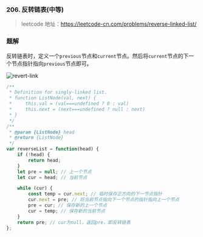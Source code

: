 ### 206. 反转链表(中等)
>leetcode 地址：https://leetcode-cn.com/problems/reverse-linked-list/

### 题解
反转链表时，定义一个`previous`节点和`current`节点。然后将`current`节点的下一个节点指针指向`previous`节点即可。

![revert-link](https://raw.githubusercontent.com/kerwin-ly/Blog/master/assets/imgs/algorithm/revert-link.gif)


```js
/**
 * Definition for singly-linked list.
 * function ListNode(val, next) {
 *     this.val = (val===undefined ? 0 : val)
 *     this.next = (next===undefined ? null : next)
 * }
 */
/**
 * @param {ListNode} head
 * @return {ListNode}
 */
var reverseList = function(head) {
    if (!head) {
        return head;
    }
    let pre = null; // 上一个节点
    let cur = head; // 当前节点

    while (cur) {
        const temp = cur.next; // 临时保存正方向的下一节点指针
        cur.next = pre; // 将当前节点指向下一个节点的指针指向上一个节点
        pre = cur; // 保存新的上一个节点
        cur = temp; // 保存新的当前节点
    }
    return pre; // cur为null，返回pre，即反转链表
};
```